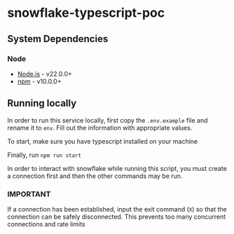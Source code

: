 # snowflake-typescript-poc

## System Dependencies

### Node

- [Node.js](https://nodejs.org/) - v22.0.0+
- [npm](https://www.npmjs.com/) - v10.0.0+

## Running locally

In order to run this service locally, first copy the `.env.example` file and rename it to `env`. Fill out the information with appropriate values.

To start, make sure you have typescript installed on your machine

Finally, run `npm run start`

In order to interact with snowflake while running this script, you must create a connection first and then the other commands may be run.

### IMPORTANT

If a connection has been established, input the exit command (`X`) so that the connection can be safely disconnected. This prevents too many concurrent connections and rate limits